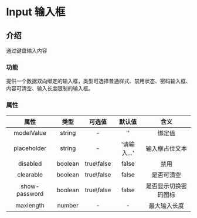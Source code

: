 # Input 输入框


## 介绍 
   通过键盘输入内容
### 功能

提供一个数据双向绑定的输入框，类型可选择普通样式、禁用状态、密码输入框、内容可清空、输入长度限制的输入框。

### 属性
| 属性 | 类型| 可选值 | 默认值 | 含义 | 
| :-: | :-: | :-: | :-: | :-: | 
|modelValue|string|- | '' | 绑定值 | 
|placeholder|string|-| '请输入...' | 输入框占位文本 |
|disabled|boolean|true\false|false |禁用|
|clearable|boolean|true\false|false | 是否可清空 |
|show-password|boolean|true\false|false|是否显示切换密码图标|
|maxlength|number| - | - | 最大输入长度 |

